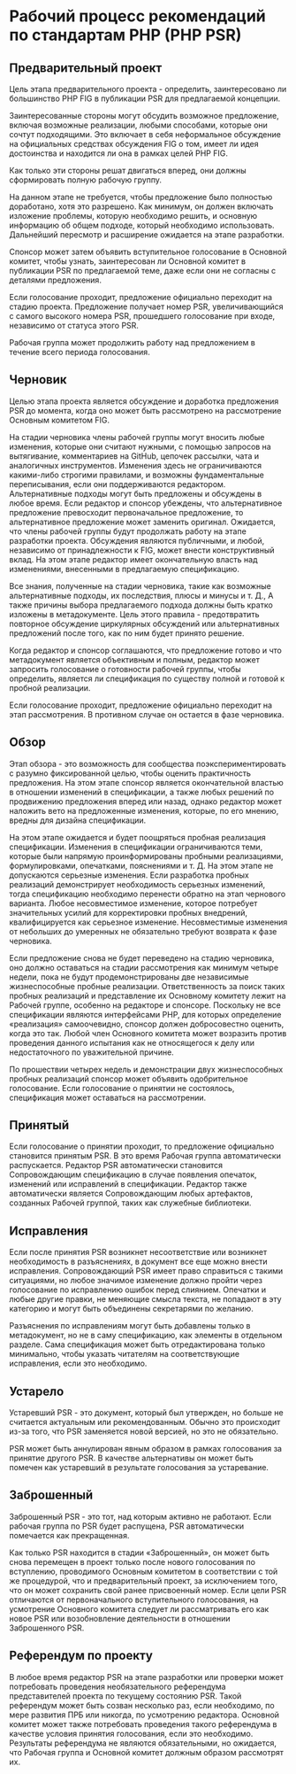# Рабочий процесс рекомендаций по стандартам PHP (PHP PSR)

## Предварительный проект

Цель этапа предварительного проекта - определить, заинтересовано ли большинство PHP FIG в публикации PSR для предлагаемой концепции.

Заинтересованные стороны могут обсудить возможное предложение, включая возможные реализации, любыми способами, которые они сочтут подходящими. Это включает в себя неформальное обсуждение на официальных средствах обсуждения FIG о том, имеет ли идея достоинства и находится ли она в рамках целей PHP FIG.

Как только эти стороны решат двигаться вперед, они должны сформировать полную рабочую группу.

На данном этапе не требуется, чтобы предложение было полностью доработано, хотя это разрешено. Как минимум, он должен включать изложение проблемы, которую необходимо решить, и основную информацию об общем подходе, который необходимо использовать. Дальнейший пересмотр и расширение ожидается на этапе разработки.

Спонсор может затем объявить вступительное голосование в Основной комитет, чтобы узнать, заинтересован ли Основной комитет в публикации PSR по предлагаемой теме, даже если они не согласны с деталями предложения.

Если голосование проходит, предложение официально переходит на стадию проекта. Предложение получает номер PSR, увеличивающийся с самого высокого номера PSR, прошедшего голосование при входе, независимо от статуса этого PSR.

Рабочая группа может продолжить работу над предложением в течение всего периода голосования.

## Черновик

Целью этапа проекта является обсуждение и доработка предложения PSR до момента, когда оно может быть рассмотрено на рассмотрение Основным комитетом FIG.

На стадии черновика члены рабочей группы могут вносить любые изменения, которые они считают нужными, с помощью запросов на вытягивание, комментариев на GitHub, цепочек рассылки, чата и аналогичных инструментов. Изменения здесь не ограничиваются какими-либо строгими правилами, и возможны фундаментальные переписывания, если они поддерживаются редактором. Альтернативные подходы могут быть предложены и обсуждены в любое время. Если редактор и спонсор убеждены, что альтернативное предложение превосходит первоначальное предложение, то альтернативное предложение может заменить оригинал. Ожидается, что члены рабочей группы будут продолжать работу на этапе разработки проекта. Обсуждения являются публичными, и любой, независимо от принадлежности к FIG, может внести конструктивный вклад. На этом этапе редактор имеет окончательную власть над изменениями, внесенными в предлагаемую спецификацию.

Все знания, полученные на стадии черновика, такие как возможные альтернативные подходы, их последствия, плюсы и минусы и т. Д., А также причины выбора предлагаемого подхода должны быть кратко изложены в метадокументе. Цель этого правила - предотвратить повторное обсуждение циркулярных обсуждений или альтернативных предложений после того, как по ним будет принято решение.

Когда редактор и спонсор соглашаются, что предложение готово и что метадокумент является объективным и полным, редактор может запросить голосование о готовности рабочей группы, чтобы определить, является ли спецификация по существу полной и готовой к пробной реализации.

Если голосование проходит, предложение официально переходит на этап рассмотрения. В противном случае он остается в фазе черновика.

## Обзор

Этап обзора - это возможность для сообщества поэкспериментировать с разумно фиксированной целью, чтобы оценить практичность предложения. На этом этапе спонсор является окончательной властью в отношении изменений в спецификации, а также любых решений по продвижению предложения вперед или назад, однако редактор может наложить вето на предложенные изменения, которые, по его мнению, вредны для дизайна спецификации.

На этом этапе ожидается и будет поощряться пробная реализация спецификации. Изменения в спецификации ограничиваются теми, которые были напрямую проинформированы пробными реализациями, формулировками, опечатками, пояснениями и т. Д. На этом этапе не допускаются серьезные изменения. Если разработка пробных реализаций демонстрирует необходимость серьезных изменений, тогда спецификацию необходимо перенести обратно на этап чернового варианта. Любое несовместимое изменение, которое потребует значительных усилий для корректировки пробных внедрений, квалифицируется как серьезное изменение. Несовместимые изменения от небольших до умеренных не обязательно требуют возврата к фазе черновика.

Если предложение снова не будет переведено на стадию черновика, оно должно оставаться на стадии рассмотрения как минимум четыре недели, пока не будут продемонстрированы две независимые жизнеспособные пробные реализации. Ответственность за поиск таких пробных реализаций и представление их Основному комитету лежит на Рабочей группе, особенно на редакторе и спонсоре. Поскольку не все спецификации являются интерфейсами PHP, для которых определение «реализация» самоочевидно, спонсор должен добросовестно оценить, когда это так. Любой член Основного комитета может возразить против проведения данного испытания как не относящегося к делу или недостаточного по уважительной причине.

По прошествии четырех недель и демонстрации двух жизнеспособных пробных реализаций спонсор может объявить одобрительное голосование. Если голосование о принятии не состоялось, спецификация может оставаться на рассмотрении.

## Принятый

Если голосование о принятии проходит, то предложение официально становится принятым PSR. В это время Рабочая группа автоматически распускается. Редактор PSR автоматически становится Сопровождающим спецификацию в случае появления опечаток, изменений или исправлений в спецификации. Редактор также автоматически является Сопровождающим любых артефактов, созданных Рабочей группой, таких как служебные библиотеки.

## Исправления

Если после принятия PSR возникнет несоответствие или возникнет необходимость в разъяснениях, в документ все еще можно внести исправления. Сопровождающий PSR имеет право справиться с такими ситуациями, но любое значимое изменение должно пройти через голосование по исправлению ошибок перед слиянием. Опечатки и любые другие правки, не меняющие смысла текста, не попадают в эту категорию и могут быть объединены секретарями по желанию.

Разъяснения по исправлениям могут быть добавлены только в метадокумент, но не в саму спецификацию, как элементы в отдельном разделе. Сама спецификация может быть отредактирована только минимально, чтобы указать читателям на соответствующие исправления, если это необходимо.

## Устарело

Устаревший PSR - это документ, который был утвержден, но больше не считается актуальным или рекомендованным. Обычно это происходит из-за того, что PSR заменяется новой версией, но это не обязательно.

PSR может быть аннулирован явным образом в рамках голосования за принятие другого PSR. В качестве альтернативы он может быть помечен как устаревший в результате голосования за устаревание.

## Заброшенный

Заброшенный PSR - это тот, над которым активно не работают. Если рабочая группа по PSR будет распущена, PSR автоматически помечается как прекращенная.

Как только PSR находится в стадии «Заброшенный», он может быть снова перемещен в проект только после нового голосования по вступлению, проводимого Основным комитетом в соответствии с той же процедурой, что и предварительный проект, за исключением того, что он может сохранить свой ранее присвоенный номер. Если цели PSR отличаются от первоначального вступительного голосования, на усмотрение Основного комитета следует ли рассматривать его как новое PSR или возобновление деятельности в отношении Заброшенного PSR.

## Референдум по проекту

В любое время редактор PSR на этапе разработки или проверки может потребовать проведения необязательного референдума представителей проекта по текущему состоянию PSR. Такой референдум может быть созван несколько раз, если необходимо, по мере развития ПРБ или никогда, по усмотрению редактора. Основной комитет может также потребовать проведения такого референдума в качестве условия принятия голосования, если это необходимо. Результаты референдума не являются обязательными, но ожидается, что Рабочая группа и Основной комитет должным образом рассмотрят их.
